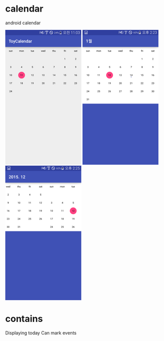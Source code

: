 # calendar
android calendar

<img src="./screenshots/screenshot1.png" width="240">
<img src="./screenshots/screenshot2.png" width="240">
<img src="./screenshots/screenshot3.png" width="240">

<h1>contains</h1>
 Displaying today
 Can mark events
